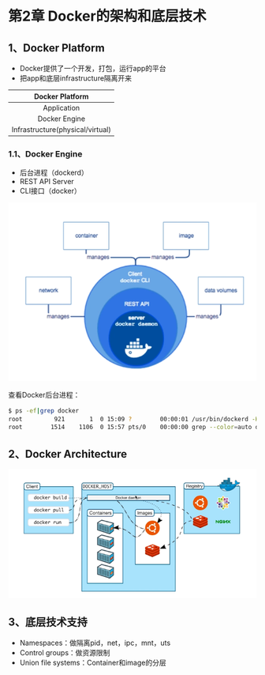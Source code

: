 # 第2章 Docker的架构和底层技术

## 1、Docker Platform

- Docker提供了一个开发，打包，运行app的平台
- 把app和底层infrastructure隔离开来

|         Docker Platform          |
| :------------------------------: |
|           Application            |
|          Docker Engine           |
| Infrastructure(physical/virtual) |

### 1.1、Docker Engine

- 后台进程（dockerd）
- REST API Server
- CLI接口（docker）

![image-20220312112414087](images/image-20220312112414087.png)

查看Docker后台进程：

```bash
$ ps -ef|grep docker
root         921       1  0 15:09 ?        00:00:01 /usr/bin/dockerd -H fd:// --containerd=/run/containerd/containerd.sock
root        1514    1106  0 15:57 pts/0    00:00:00 grep --color=auto docker
```



## 2、Docker Architecture

![image-20220312113046549](images/image-20220312113046549.png)

## 3、底层技术支持

- Namespaces：做隔离pid，net，ipc，mnt，uts
- Control groups：做资源限制
- Union file systems：Container和image的分层
